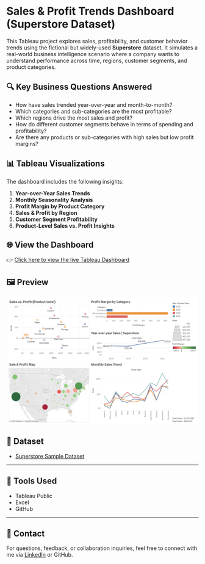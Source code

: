 # Sales & Profit Trends Dashboard (Superstore Dataset)

This Tableau project explores sales, profitability, and customer behavior trends using the fictional but widely-used **Superstore** dataset. It simulates a real-world business intelligence scenario where a company wants to understand performance across time, regions, customer segments, and product categories.

## 🔍 Key Business Questions Answered

- How have sales trended year-over-year and month-to-month?
- Which categories and sub-categories are the most profitable?
- Which regions drive the most sales and profit?
- How do different customer segments behave in terms of spending and profitability?
- Are there any products or sub-categories with high sales but low profit margins?

## 📊 Tableau Visualizations

The dashboard includes the following insights:

1. **Year-over-Year Sales Trends**
2. **Monthly Seasonality Analysis**
3. **Profit Margin by Product Category**
4. **Sales & Profit by Region**
5. **Customer Segment Profitability**
6. **Product-Level Sales vs. Profit Insights**

## 🌐 View the Dashboard

👉 [Click here to view the live Tableau Dashboard](https://public.tableau.com/app/profile/benjamin.kovacevich/viz/SalesProfitTrendsDashboardSuperstoreDataset/SalesProfitOverview)

## 🖼️ Preview

![Sales Dashboard Preview](sales_dashboard.png)

## 📁 Dataset

- [Superstore Sample Dataset](https://www.tableau.com/sites/default/files/2021-05/Sample%20-%20Superstore.xls)

---

## 🧠 Tools Used

- Tableau Public
- Excel
- GitHub

---

## 🤝 Contact

For questions, feedback, or collaboration inquiries, feel free to connect with me via [LinkedIn](https://www.linkedin.com/in/kovacevich34/) or GitHub.
